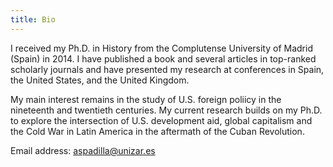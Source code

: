 ```yaml
---
title: Bio
---
```

I received my Ph.D. in History from the Complutense University of Madrid (Spain) in 2014. I have published a book and several articles in top-ranked scholarly journals and have presented my research at conferences in Spain, the United States, and the United Kingdom.

My main interest remains in the study of U.S. foreign poliicy in the nineteenth and twentieth centuries. My current research builds on my Ph.D. to explore the intersection of U.S. development aid, global capitalism and the Cold War in Latin America in the aftermath of the Cuban Revolution.

Email address: aspadilla@unizar.es 

